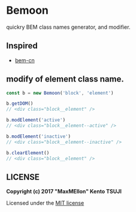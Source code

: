 # Bemoon

quickry BEM class names generator, and modifier.

## Inspired
  - [bem-cn](https://github.com/albburtsev/bem-cn)

## modify of element class name.

```javascript
const b = new Bemoon('block', 'element')

b.getDOM()
// <div class="block__element" />

b.modElement('active')
// <div class="block__element--active" />

b.modElement('inactive')
// <div class="block__element--inactive" />

b.clearElement()
// <div class="block__element" />
```

## LICENSE

**Copyright (c) 2017 "MaxMEllon" Kento TSUJI**

Licensed under the [MIT license](./LICENSE.txt)
